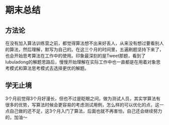 # 期末总结

## 方法论
   在没有加入算法训练营之前，都觉得算法想不出来好丢人，从来没有想过要看别人的算法，然后理解，默写为自己的。在这三个月的时间里，五遍刷题坚持下来了，也会开始思考算法在工作中的使用。印象最深刻的是Tweet那题，看到了lubuladong的解题思路后，慢慢开始理解在实际工作中也一直都是在用着对象思考模式和算法思考模式去选择更优的解题。

## 学无止境
   3个月前觉得3个月好漫长，但也不过是眨眼之间，做为测试人员，其实学算法有很多的优势，写算法时候会更容易的考虑测试用例，怎么样的可以优化的点，这一点自己做的还不足，这3个月入门了算法，后面也就不再害怕，自己还会继续努力的，加油～